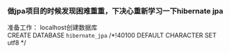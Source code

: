 ### 做jpa项目的时候发现困难重重，下决心重新学习一下hibernate jpa
准备工作：
localhost创建数据库  
CREATE DATABASE `hibernate_jpa` /*!40100 DEFAULT CHARACTER SET utf8 */



